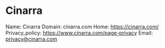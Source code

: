 
# Cinarra

Name: Cinarra
Domain: cinarra.com
Home: https://cinarra.com/
Privacy_policy: https://www.cinarra.com/page-privacy
Email: privacy@cinarra.com
